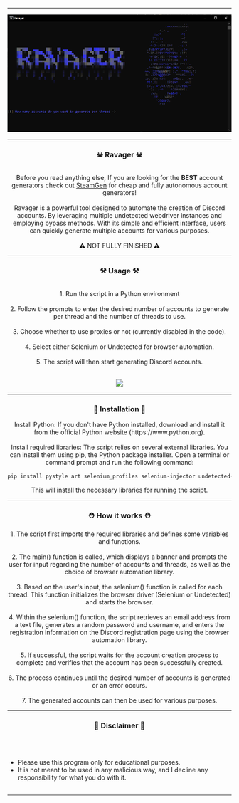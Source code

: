 -----

<p align="center">
<img src="./media/showcase.png">
</p>

-----

### <p align="center">☠ Ravager ☠</p>

<p align="center" >
    <br>
    Before you read anything else, If you are looking for the <strong>BEST</strong> account generators check out <a href="https://discord.gg/NNzMbvzEeB">SteamGen</a> for cheap and fully autonomous account generators!
    <br><br>
    Ravager is a powerful tool designed to automate the creation of Discord accounts. By leveraging multiple undetected webdriver instances and employing bypass methods. With its simple and efficient interface, users can quickly generate multiple accounts for various purposes.
    <br><br>
    ⚠ NOT FULLY FINISHED ⚠
</p>

-----

### <p align="center">⚒ Usage ⚒<p>

<p align="center">
    <br>
    1. Run the script in a Python environment<br><br>
    2. Follow the prompts to enter the desired number of accounts to generate per thread and the number of threads to use.<br><br>
    3. Choose whether to use proxies or not (currently disabled in the code).<br><br>
    4. Select either Selenium or Undetected for browser automation.<br><br>
    5. The script will then start generating Discord accounts.<br><br>
    <p align="center">
      <img src="./media/ravager.png" style="width: 35%; height: auto;">
    </p>
</p>

----

### <p align="center">🧬 Installation 🧬</p>

<p align="center">
  Install Python: If you don't have Python installed, download and install it from the official Python website (https://www.python.org).
  <br><br>
  Install required libraries: The script relies on several external libraries. You can install them using pip, the Python package installer. Open a terminal or command prompt and run the following command:
</p>

```python
pip install pystyle art selenium_profiles selenium-injector undetected-browser
```

<p align="center">
  This will install the necessary libraries for running the script.
</p>

----

### <p align="center">⛑ How it works ⛑</p>
<p align="center">
1. The script first imports the required libraries and defines some variables and functions.
<br><br>
2. The main() function is called, which displays a banner and prompts the user for input regarding the number of accounts and threads, as well as the choice of browser automation library.
<br><br>
3. Based on the user's input, the selenium() function is called for each thread. This function initializes the browser driver (Selenium or Undetected) and starts the browser.
<br><br>
4. Within the selenium() function, the script retrieves an email address from a text file, generates a random password and username, and enters the registration information on the Discord registration page using the browser automation library.
<br><br>
5. If successful, the script waits for the account creation process to complete and verifies that the account has been successfully created.
<br><br>
6. The process continues until the desired number of accounts is generated or an error occurs.
<br><br>
7. The generated accounts can then be used for various purposes.
<br>
</p>

----

### <p align="center">📌 Disclaimer 📌</p>

<br><br>
* Please use this program only for educational purposes.
* It is not meant to be used in any malicious way, and I decline any responsibility for what you do with it.
<br><br>

-----
